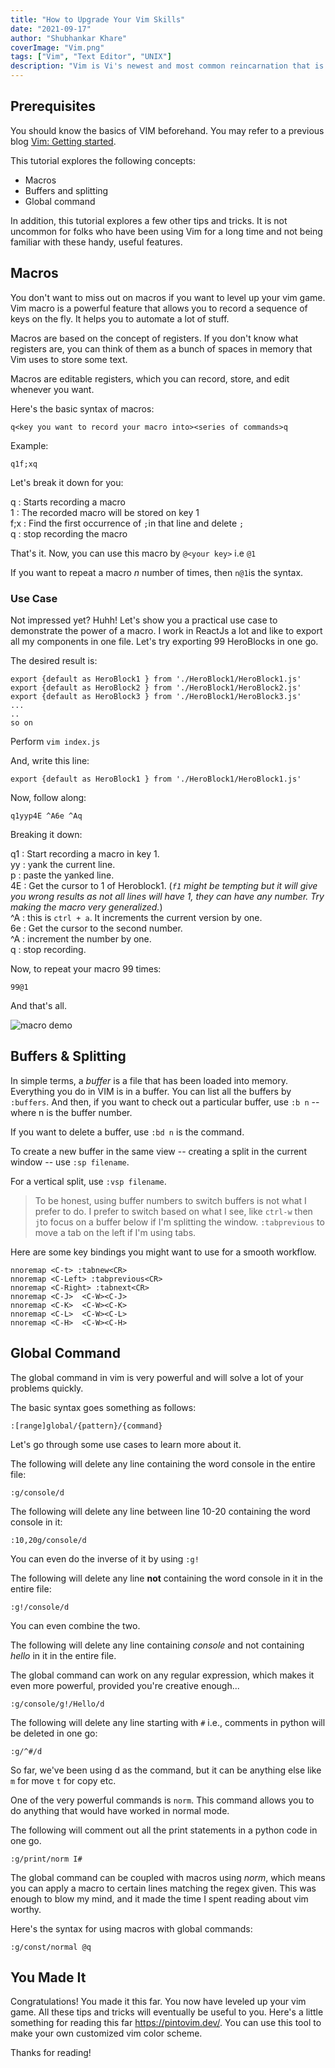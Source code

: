 ```yaml
---
title: "How to Upgrade Your Vim Skills" 
date: "2021-09-17"
author: "Shubhankar Khare"
coverImage: "Vim.png"
tags: ["Vim", "Text Editor", "UNIX"]
description: "Vim is Vi's newest and most common reincarnation that is supported on every known platform. Go through this to learn about what Vim is and how to make the most out of it."
---
```


## Prerequisites
You should know the basics of VIM beforehand. You may refer to a previous blog [Vim: Getting started](https://www.loginradius.com/blog/async/vim-getting-started/).

This tutorial explores the following concepts:

- Macros
- Buffers and splitting
- Global  command

In addition, this tutorial explores a few other tips and tricks. It is not uncommon for folks who have been using Vim for a long time and not being familiar with these handy, useful features.

## Macros
You don't want to miss out on macros if you want to level up your vim game. Vim macro is a powerful feature that allows you to record a sequence of keys on the fly. It helps you to automate a lot of stuff. 

Macros are based on the concept of registers. If you don't know what registers are, you can think of them as a bunch of spaces in memory that Vim uses to store some text.

Macros are editable registers, which you can record, store, and edit whenever you want.

Here's the basic syntax of  macros:

```
q<key you want to record your macro into><series of commands>q
```

Example:

```
q1f;xq
```

Let's break it down for you:

q : Starts recording a macro  
1 : The recorded macro will be stored on key 1  
f;x : Find the first occurrence of `;`in that line and delete `;`  
q : stop recording the macro  

That's it. Now, you can use this macro by `@<your key>` i.e `@1`

If you want to repeat a macro _n_ number of times, then `n@1`is the syntax.

### Use Case
Not impressed yet? Huhh! Let's show you a practical use case to demonstrate the power of a macro. I work in ReactJs a lot and like to export all my components in one file. Let's try exporting 99 HeroBlocks in one go.

The desired result is:

```
export {default as HeroBlock1 } from './HeroBlock1/HeroBlock1.js'
export {default as HeroBlock2 } from './HeroBlock1/HeroBlock2.js'
export {default as HeroBlock3 } from './HeroBlock1/HeroBlock3.js'
...
..
so on
```
Perform `vim index.js`

And, write this line:

```export {default as HeroBlock1 } from './HeroBlock1/HeroBlock1.js'```

Now, follow along:

```q1yyp4E ^A6e ^Aq```

Breaking it down:

q1 : Start recording a macro in key 1.  
yy : yank the current line.  
p : paste the yanked line.  
4E : Get the cursor to 1 of Heroblock1. (*`f1` might be tempting but it will give you wrong results as not all lines will have 1, they can have any number. Try making the macro very generalized.*)  
^A : this is `ctrl + a`. It increments the current version by one.  
6e : Get the cursor to the second number.  
^A : increment the number by one.  
q : stop recording.  

Now, to repeat your macro 99 times:

```99@1```

And that's all.

![macro demo](vim-macro-demo.png)

## Buffers & Splitting
In simple terms, a _buffer_ is a file that has been loaded into memory. Everything you do in VIM is in a buffer. You can list all the buffers by `:buffers`. And then, if you want to check out a particular buffer, use `:b n` -- where n is the buffer number. 

If you want to delete a buffer, use `:bd n` is the command.

To create a new buffer in the same view -- creating a split in the current window -- use `:sp filename`. 

For a vertical split, use `:vsp filename`.

> To be honest, using buffer numbers to switch buffers is not what I prefer to do. I prefer to switch based on what I see, like `ctrl-w` then `j`to focus on a buffer below if I'm splitting the window. `:tabprevious` to move a tab on the left if I'm using tabs.

Here are some key bindings you might want to use for a smooth workflow.

```
nnoremap <C-t> :tabnew<CR>
nnoremap <C-Left> :tabprevious<CR>
nnoremap <C-Right> :tabnext<CR>
nnoremap <C-J>  <C-W><C-J>
nnoremap <C-K>  <C-W><C-K>
nnoremap <C-L>  <C-W><C-L>
nnoremap <C-H>  <C-W><C-H>
```

## Global Command
The global command in vim is very powerful and will solve a lot of your problems quickly.

The basic syntax goes something as follows:

```
:[range]global/{pattern}/{command}
```
Let's go through some use cases to learn more about it.

The following will delete any line containing the word console in the entire file:

```
:g/console/d
```
The following will delete any line between line 10-20 containing the word console in it:

```
:10,20g/console/d
```
You can even do the inverse of it by using `:g!`

The following will delete any line **not** containing the word console in it in the entire file:

```
:g!/console/d
```
You can even combine the two.

The following will delete any line containing *console* and not containing *hello* in it in the entire file.

The global command can work on any regular expression, which makes it even more powerful, provided you're creative enough...

```
:g/console/g!/Hello/d
```
The following will delete any line starting with `#` i.e., comments in python will be deleted in one go:

```
:g/^#/d
```

So far, we've been using d as the command, but it can be anything else like `m` for move `t` for copy etc.

One of the very powerful commands is `norm`. This command allows you to do anything that would have worked in normal mode.

The following will comment out all the print statements in a python code in one go.

```
:g/print/norm I#
```

The global command can be coupled with macros using _norm_, which means you can apply a macro to certain lines matching the regex given. This was enough to blow my mind, and it made the time I spent reading about vim worthy.

Here's the syntax for using macros with global commands:

```
:g/const/normal @q
```
## You Made It
Congratulations! You made it this far. You now have leveled up your vim game. All these tips and tricks will eventually be useful to you. Here's a little something for reading this far https://pintovim.dev/. You can use this tool to make your own customized vim color scheme.

Thanks for reading!
